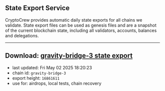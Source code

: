 ## State Export Service
CryptoCrew provides automatic daily state exports for all chains we validate. State export files can be used as genesis files and are a snapshot of the current blockchain state, including all validators, accounts, balances and delegations.

---
**Download: [gravity-bridge-3 state export](https://dl-eu2.ccvalidators.com/SERVICE/gravitybridge/gravity-bridge-3_export_16861611.json)**
---

- last updated: Fri May 02 2025 18:20:23
- chain id: `gravity-bridge-3`
- export height: `16861611`
- use for: airdrops, local tests, chain recovery
